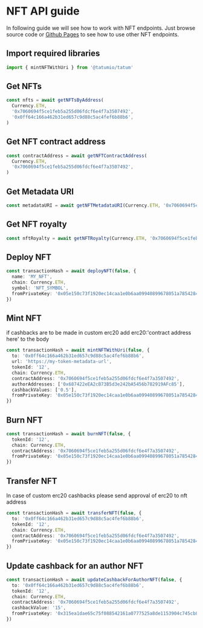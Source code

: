 # NFT API guide

In following guide we will see how to work with NFT endpoints. Just browse source code
or [Github Pages](https://tatumio.github.io/tatum-js/) to see how to use other NFT endpoints.

## Import required libraries

```typescript
import { mintNFTWithUri } from '@tatumio/tatum'
```

## Get NFTs

```typescript
const nfts = await getNFTsByAddress(
  Currency.ETH,
  '0x7060694f5ce1feb5a255d06fdcf6e4f7a3507492',
  '0x0ff64c166a462b31ed657c9d88c5ac4fef6b88b6',
)
```

## Get NFT contract address

```typescript
const contractAddress = await getNFTContractAddress(
  Currency.ETH,
  '0x7060694f5ce1feb5a255d06fdcf6e4f7a3507492',
)
```

## Get Metadata URI

```typescript
const metadataURI = await getNFTMetadataURI(Currency.ETH, '0x7060694f5ce1feb5a255d06fdcf6e4f7a3507492', '15')
```

## Get NFT royalty

```typescript
const nftRoyalty = await getNFTRoyalty(Currency.ETH, '0x7060694f5ce1feb5a255d06fdcf6e4f7a3507492', '15')
```

## Deploy NFT

```typescript
const transactionHash = await deployNFT(false, {
  name: 'MY_NFT',
  chain: Currency.ETH,
  symbol: 'NFT_SYMBOL',
  fromPrivateKey: '0x05e150c73f1920ec14caa1e0b6aa09940899678051a78542840c2668ce5080c2',
})
```

## Mint NFT

if cashbacks are to be made in custom erc20 add erc20:'contract address here' to the body

```typescript
const transactionHash = await mintNFTWithUri(false, {
  to: '0x0ff64c166a462b31ed657c9d88c5ac4fef6b88b6',
  url: 'https://my-token-metadata-url',
  tokenId: '12',
  chain: Currency.ETH,
  contractAddress: '0x7060694f5ce1feb5a255d06fdcf6e4f7a3507492',
  authorAddresses: ['0x687422eEA2cB73B5d3e242bA5456b782919AFc85'],
  cashbackValues: ['0.5'],
  fromPrivateKey: '0x05e150c73f1920ec14caa1e0b6aa09940899678051a78542840c2668ce5080c2',
})
```

## Burn NFT

```typescript
const transactionHash = await burnNFT(false, {
  tokenId: '12',
  chain: Currency.ETH,
  contractAddress: '0x7060694f5ce1feb5a255d06fdcf6e4f7a3507492',
  fromPrivateKey: '0x05e150c73f1920ec14caa1e0b6aa09940899678051a78542840c2668ce5080c2',
})
```

## Transfer NFT

In case of custom erc20 cashbacks please send approval of erc20 to nft address

```typescript
const transactionHash = await transferNFT(false, {
  to: '0x0ff64c166a462b31ed657c9d88c5ac4fef6b88b6',
  tokenId: '12',
  chain: Currency.ETH,
  contractAddress: '0x7060694f5ce1feb5a255d06fdcf6e4f7a3507492',
  fromPrivateKey: '0x05e150c73f1920ec14caa1e0b6aa09940899678051a78542840c2668ce5080c2',
})
```

## Update cashback for an author NFT

```typescript
const transactionHash = await updateCashbackForAuthorNFT(false, {
  to: '0x0ff64c166a462b31ed657c9d88c5ac4fef6b88b6',
  tokenId: '12',
  chain: Currency.ETH,
  contractAddress: '0x7060694f5ce1feb5a255d06fdcf6e4f7a3507492',
  cashbackValue: '15',
  fromPrivateKey: '0x315ea1dae65c75f088542161a0777525a8de1153904c745cb8131a9e0c632204',
})
```
